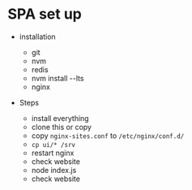 # SPA set up
- installation
	- git
	- nvm
	- redis
	- nvm install --lts
	- nginx

- Steps
	- install everything
	- clone this or copy
	- copy `nginx-sites.conf` to `/etc/nginx/conf.d/`
	- `cp ui/* /srv`
	- restart nginx
	- check website
	- node index.js
	- check website
